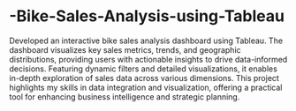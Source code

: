 # -Bike-Sales-Analysis-using-Tableau
Developed an interactive bike sales analysis dashboard using Tableau. The dashboard visualizes key sales metrics, trends, and geographic distributions, providing users with actionable insights to drive data-informed decisions. Featuring dynamic filters and detailed visualizations, it enables in-depth exploration of sales data across various dimensions. This project highlights my skills in data integration and visualization, offering a practical tool for enhancing business intelligence and strategic planning.
